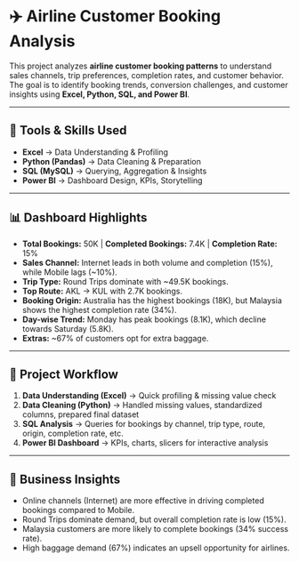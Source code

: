 # ✈️ Airline Customer Booking Analysis

This project analyzes **airline customer booking patterns** to understand sales channels, trip preferences, completion rates, and customer behavior. The goal is to identify booking trends, conversion challenges, and customer insights using **Excel, Python, SQL, and Power BI**.

---

## 🔧 Tools & Skills Used

* **Excel** → Data Understanding & Profiling
* **Python (Pandas)** → Data Cleaning & Preparation
* **SQL (MySQL)** → Querying, Aggregation & Insights
* **Power BI** → Dashboard Design, KPIs, Storytelling

---

## 📊 Dashboard Highlights

* **Total Bookings:** 50K | **Completed Bookings:** 7.4K | **Completion Rate:** 15%
* **Sales Channel:** Internet leads in both volume and completion (15%), while Mobile lags (~10%).
* **Trip Type:** Round Trips dominate with ~49.5K bookings.
* **Top Route:** AKL → KUL with 2.7K bookings.
* **Booking Origin:** Australia has the highest bookings (18K), but Malaysia shows the highest completion rate (34%).
* **Day-wise Trend:** Monday has peak bookings (8.1K), which decline towards Saturday (5.8K).
* **Extras:** ~67% of customers opt for extra baggage.

---

## 📂 Project Workflow

1. **Data Understanding (Excel)** → Quick profiling & missing value check
2. **Data Cleaning (Python)** → Handled missing values, standardized columns, prepared final dataset
3. **SQL Analysis** → Queries for bookings by channel, trip type, route, origin, completion rate, etc.
4. **Power BI Dashboard** → KPIs, charts, slicers for interactive analysis

---


## 🚀 Business Insights

* Online channels (Internet) are more effective in driving completed bookings compared to Mobile.
* Round Trips dominate demand, but overall completion rate is low (15%).
* Malaysia customers are more likely to complete bookings (34% success rate).
* High baggage demand (67%) indicates an upsell opportunity for airlines.


